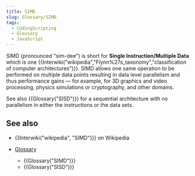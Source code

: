 ```yaml
---
title: SIMD
slug: Glossary/SIMD
tags:
  - CodingScripting
  - Glossary
  - JavaScript
---
```

SIMD (pronounced "sim-dee") is short for **Single Instruction/Multiple Data** which is one {{Interwiki("wikipedia","Flynn%27s_taxonomy","classification of computer architectures")}}. SIMD allows one same operation to be performed on multiple data points resulting in data level parallelism and thus performance gains — for example, for 3D graphics and video processing, physics simulations or cryptography, and other domains.

See also {{Glossary("SISD")}} for a sequential architecture with no parallelism in either the instructions or the data sets.

## See also

- {{Interwiki("wikipedia", "SIMD")}} on Wikipedia
- [Glossary](/en-US/docs/Glossary)

  - {{Glossary("SIMD")}}
  - {{Glossary("SISD")}}
